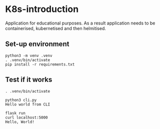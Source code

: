 # K8s-introduction

Application for educational purposes. As a result application needs to be containerised, kubernetised and then helmitised. 

## Set-up environment

```shell
python3 -m venv .venv
. .venv/bin/activate
pip install -r requirements.txt
```

## Test if it works

```shell
. .venv/bin/activate

python3 cli.py
Hello world from CLI

flask run
curl localhost:5000
Hello, World!
```
